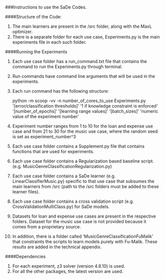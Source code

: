 ###Instructions to use the SaDe Codes.

####Structure of the Code:
1. The main learners are present in the /src folder, along with the MaxL optimizer.
2. There is a separate folder for each use case, Experiments.py is the main experiments file in each such folder.


####Running the Experiments
1. Each use case folder has a run_command.txt file that contains the command to run the Experiments.py through terminal.
2. Run commands have command line arguments that will be used in the experiments. 
3. Each run command has the following structure:
    
    python -m scoop -vv -n number_of_cores_to_use Experiments.py '[error/classification thresholds]' '1 if knowledge constraint is enforced' '[number_of_epochs]' '[learning range values]' '[batch_sizes]' 'numeric value of the experiment number'
   
4. Experiment number ranges from 1 to 10 for the loan and expense use case and from 21 to 30 for the music use case, where the random seed is set as experiment_number^3    
5. Each use case folder contains a Supplement.py file that contains functions that are used for experiments.
6. Each use case folder contains a Regularization based baseline script. (e.g. MusicGenreClassificationRegularization.py)
7. Each use case folder contains a SaDe learner (e.g. LinearClassifierMusic.py) specific to that use case that subsumes the main learners from /src (path to the /src folders must be added to these learner files).
8. Each use case folder contains a cross validation script (e.g. CrossValidationMultiClass.py) for SaDe models. 
10. Datasets for loan and expense use cases are present in the respective folders. Dataset for the music use case is not provided because it comes from a proprietary source.
11. In addition, there is a folder called 'MusicGenreClassificationFuMalik' that constraints the scripts to learn models purely with Fu-Malik. These results are added in the technical appendix.

####Dependencies

1. For each experiment, z3 solver (version 4.8.10) is used.
2. For all the other packages, the latest version are used.